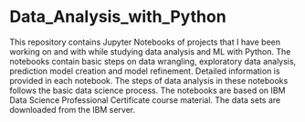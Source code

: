 # Data_Analysis_with_Python
This repository contains Jupyter Notebooks of projects that I have been working on and with while studying data analysis and ML with Python. The notebooks contain basic steps on data wrangling, exploratory data analysis, prediction model creation and model refinement.
Detailed information is provided in each notebook. The steps of data analysis in these notebooks follows the basic data science process.
The notebooks are based on IBM Data Science Professional Certificate course material.
The data sets are downloaded from the IBM server.
